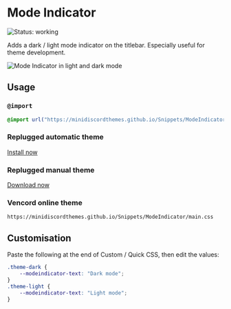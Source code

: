 [preview]: https://minidiscordthemes.github.io/Snippets/ModeIndicator/preview.avif

# Mode Indicator
![Status: working](https://img.shields.io/badge/status-working-green?style=flat-square)

Adds a dark / light mode indicator on the titlebar. Especially useful for theme development.

![Mode Indicator in light and dark mode][preview]

## Usage
### `@import`
```css
@import url("https://minidiscordthemes.github.io/Snippets/ModeIndicator/main.css");
```
### Replugged automatic theme
[Install now](https://replugged.dev/install?identifier=net.saltssaumure.ModeIndicator)
### Replugged manual theme
[Download now](https://github.com/MiniDiscordThemes/Snippets/releases/latest/download/net.saltssaumure.ModeIndicator.asar)
### Vencord online theme
```
https://minidiscordthemes.github.io/Snippets/ModeIndicator/main.css
```

## Customisation
Paste the following at the end of Custom / Quick CSS, then edit the values:
```css
.theme-dark {
    --modeindicator-text: "Dark mode";
}
.theme-light {
    --modeindicator-text: "Light mode";
}
```